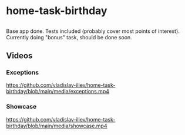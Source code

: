 # home-task-birthday

##
Base app done. Tests included (probably cover most points of interest).
Currently doing "bonus" task, should be done soon.

## Videos
### Exceptions
https://github.com/vladislav-iliev/home-task-birthday/blob/main/media/exceptions.mp4
### Showcase
https://github.com/vladislav-iliev/home-task-birthday/blob/main/media/showcase.mp4